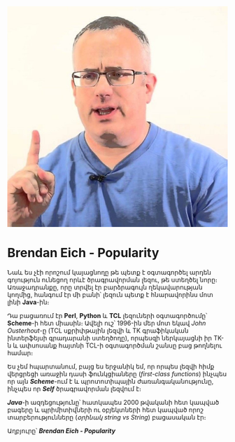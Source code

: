 ![Brendan Eich](../assets/BRENDAN_EICH.jpg)

# Brendan Eich - Popularity

Նաև ես չէի որոշում կայացնողը թե պետք է օգտագործել արդեն գոյություն ունեցող որևէ ծրագրավորման լեզու, թե ստեղծել նորը։ Առաջադրանքը, որը տրվել էր բարձրագույն ղեկավարության կողմից, հանգում էր մի բանի՝ լեզուն պետք է հնարավորինս մոտ լինի **Java**-ին։

Դա բացառում էր **Perl**, **Python** և **TCL** լեզուների օգտագործումը՝ **Scheme**-ի հետ միասին։ Ավելի ուշ՝ 1996-ին մեր մոտ եկավ _John Ousterhout_-ը (TCL սքրիփթային լեզվի և TK գրաֆիկական ինտերֆեյսի գրադարանի ստեղծողը), որպեսզի ներկայացնի իր TK-ն և ափսոսանք հայտնի TCL-ի օգտագործման շանսը բաց թողնելու համար։

Ես չեմ հպարտանում, բայց ես երջանիկ եմ, որ որպես լեզվի հիմք վերցրեցի առաջին դասի ֆունկցիաները (_first-class functions_) ինչպես որ այն **_Scheme_**-ում է և պրոտոտիպային ժառանգականությունը, ինչպես որ **_Self_** ծրագրավորման լեզվում է։

**_Java_**-ի ազդեցությունը՝ հատկապես 2000 թվականի հետ կապված բագերը և պրիմիտիվների ու օբյեկտների հետ կապված որոշ տարբերությունները (_օրինակ string vs String_) բացասական էր։

Աղբյուրը՝ **_Brendan Eich - Popularity_**
